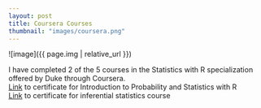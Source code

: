 ```yaml
---
layout: post
title: Coursera Courses 
thumbnail: "images/coursera.png"
---
```


![image]({{ page.img | relative_url }})

I have completed 2 of the 5 courses in the Statistics with R specialization offered by Duke through Coursera.
<br>
[Link](https://coursera.org/share/15813dbbc14f2ae04c92dd04564efbd2) to certificate for Introduction to Probability and Statistics with R
<br>
[Link](https://coursera.org/share/4190861bf291342761f80006a626995f) to certificate for inferential statistics course
